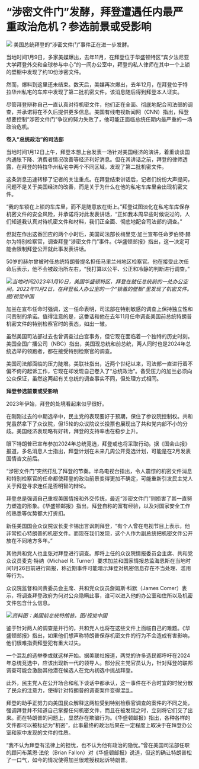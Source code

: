 # “涉密文件门”发酵，拜登遭遇任内最严重政治危机？参选前景或受影响

![](https://inews.gtimg.com/news_bt/OR9lmVcWEnRpaJCXp6rGn3x0Sypl3pNwKJ-vgBXepWaLUAA/1000)
美国总统拜登的“涉密文件门”事件正在进一步发酵。

当地时间1月9日，多家美媒爆出，去年11月，在拜登位于华盛顿特区“宾夕法尼亚大学拜登外交和全球参与中心”的一间办公室中，拜登的私人律师在其中一个上锁的壁橱中发现了约10份涉密文件。

然而，爆料到这里还未结束。数天后，美媒再次爆出，去年12月，在拜登位于特拉华州私宅的车库中发现了第二批机密文件。该消息随后得到拜登本人证实。

尽管拜登辩称自己一直认真对待机密文件，他们正在全面、彻底地配合司法部的调查，并承诺将在不久后提供更多信息。美国有线电视新闻网（CNN）指出，拜登想要控制“涉密文件门”争议的努力失败了，他可能正面临总统任期内最严重的一场政治危机。

**卷入“总统政治”的司法部**

当地时间1月12日上午，拜登本想上台发表一场针对美国经济的演讲，着重谈谈国内通胀下降、消费者情况改善等经济利好消息。但在其讲话之前，拜登的律师透露，在拜登的特拉华州私宅中两个不同区域，发现了第二批机密文件。

这条消息迅速转移了记者的关注重点。在拜登结束讲话后，记者们纷纷大声提问，问题不是关于美国经济的改善，而是关于为什么在他的私宅车库里会出现机密文件。

“我的车锁在上锁的车库里，而不是随意放在街上。”拜登试图淡化在私宅车库保存机密文件的安全风险，并承诺将对此发表讲话，“正如我本周早些时候说过的，人们知道我认真对待机密文件和材料，我们正全面、彻底地配合司法部的调查。”

但就在作出这番回应的两个小时后，美国司法部长梅里克·加兰宣布任命罗伯特·赫尔为特别检察官，调查拜登“涉密文件门”事件。《华盛顿邮报》指出，这一决定可能会限制拜登公开就此事发表讲话。

50岁的赫尔曾被时任总统特朗普提名担任马里兰州地区检察官。他在接受此次任命后表示，他不会被政治所左右，“我打算以公平、公正和冷静的判断进行调查。”

![](https://inews.gtimg.com/news_bt/Of8YjwiZPUzAACr0amiBVX8AoYdyIqO2S7qCGk3uGgNvgAA/1000)_当地时间2023年1月10日，美国华盛顿特区，拜登在就任总统前的一处办公空间。2022年11月2日，在拜登私人办公室的一个“锁着的壁橱”里发现了机密文件。图/视觉中国_

加兰在宣布任命时强调，这一任命表明，司法部在特别敏感的调查上保持独立性和问责制的承诺。值得注意的是，这番话和他在去年11月任命调查美国前总统特朗普机密文件的特别检察官时的表态，如出一辙。

虽然美国司法部过去也曾调查过白宫事务，但它现在面临着一个独特的历史时刻。美国全国广播公司（NBC）指出，美国现总统和前总统，两人同时也是2024年总统选举的领跑者，都在接受特别检察官的调查。

美国司法部面临的压力陡增。美联社指出，近两个世纪以来，司法部一直进行着不偏不倚的起诉工作，它现在却发现自己卷入了“总统政治”。备受压力的加兰必须向公众保证，虽然这两起有关总统的调查事实不同，但处理方式相同。

**拜登参选前景或受影响**

2023年伊始，拜登的处境看起来似乎很好。

在刚刚过去的中期选举中，民主党的表现要好于预期，保住了参议院控制权。共和党虽然拿下了众议院，但15轮的众议院议长投票也展现出了共和党内部不小的分歧。美国经济表现略有好转，拜登的支持率也在稳步上升。

眼下特朗普已宣布参加2024年总统竞选，拜登或也将采取行动。据《国会山报》报道，多名消息人士指出，拜登计划在未来几周公开竞选计划，可能是在2月发表国情咨文前后。

“涉密文件门”突然打乱了拜登的节奏。半岛电视台指出，令人震惊的机密文件消息和特别检察官的任命都使拜登的政治前景变得更加不确定，可能重新引发民主党人关于拜登寻求连任是否明智的辩论。

拜登总是强调自己重视美国情报和外交传统，最近“涉密文件门”则损害了其一直努力塑造的形象。《华盛顿邮报》指出，拜登自称的富有经验，以及对国家安全工作的熟悉等优势都大打折扣。

新任美国国会众议院议长麦卡锡出言讽刺拜登，“有个人曾在电视节目上表示，他非常担心特朗普的机密文件。而现在我们发现，这个人作为副总统把机密文件公开放在不同地方多年。”

其他共和党人也主张对拜登进行调查。即将上任的众议院情报委员会主席、共和党众议员麦克·特纳（Michael R.
Turner）要求加兰和国家情报总监海恩斯在当地时间1月26日前进行简报，称近期事件可能暗示拜登对机密信息存在不当处理、滥用等行为。

众议院监督和问责委员会主席、共和党众议员詹姆斯·科默（James
Comer）表示，将调查拜登政府为何对公众隐瞒此事，谁可以进入他的办公室和住所以及机密文件包含什么信息。

![](https://inews.gtimg.com/news_bt/OtBnKp4l_EfeFtxrMxvaTSkMjwLzHGFh86Xg9GxZcayA8AA/1000)_资料图：美国前总统特朗普。图/视觉中国_

鉴于针对两人的调查是并行的，共和党人也将在这些文件上面临自己的难题。《华盛顿邮报》指出，如果他们想声称特朗普保存机密文件的行为不会造成有害影响，他们很难指责拜登犯有重大过失。

一个混乱的选举季或就这样开始。据美联社报道，两党的许多选民都呼吁在2024年总统竞选中，应该出现新一代的领导人。部分民主党官员认为，针对拜登的联邦调查可能会激励其他潜在候选人在党内初选中挑战拜登。

此外，民主党人在公开场合和私下谈话中都承认，这一事件在不合时宜的时候分散了民众的注意力，使得针对特朗普的调查案件变得混乱。

拜登的助手正努力向美国民众解释这两桩受到特别检察官调查的案件的不同之处，强调拜登并不知道自己掌握任何机密文件，而且在被发现之时，立刻将它们交了出来。而在特朗普的问题上，显然存在欺骗行为。《华盛顿邮报》指出，各种各样的文件都可以被标记为“机密”，此事最终的政治后果在一定程度上取决于在拜登办公室和家中发现的文件的性质。

“我不认为拜登有法律上的担忧，也不认为他有政治的隐忧。”曾在美国司法部任职的顾问布莱恩·法伦（Brian
Fallon）对《华盛顿邮报》说道，但这的确让特朗普松了一口气，如今的情况使得加兰很难授权起诉特朗普。


